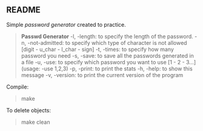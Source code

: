 README
------

Simple _password generator_ created to practice.

> **Passwd Generator**
>	-l, -length: to specify the length of the password.
>	-n, -not-admitted: to specify which type of character is not allowed [digit - u\_char - l\_char - sign]
>	-t, -times: to specify how many password you need
>	-s, -save: to save all the passwords generated in a file
>	-u, -use: to specify which password you want to use [1 - 2 - 3...]  (usage: -use 1,2,3)
>	-p, -print: to print the stats
>	-h, -help: to show this message
>	-v, -version: to print the current version of the program

Compile:
> make

To delete objects:
> make clean
